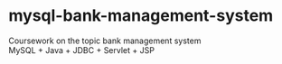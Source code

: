 # mysql-bank-management-system
Coursework on the topic bank management system<br>
MySQL + Java + JDBC + Servlet + JSP

